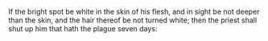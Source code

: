 If the bright spot be white in the skin of his flesh, and in sight be not deeper than the skin, and the hair thereof be not turned white; then the priest shall shut up him that hath the plague seven days:
